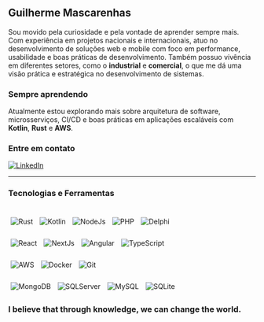 ## Guilherme Mascarenhas

Sou movido pela curiosidade e pela vontade de aprender sempre mais.  
Com experiência em projetos nacionais e internacionais, atuo no desenvolvimento de soluções web e mobile com foco em performance, usabilidade e boas práticas de desenvolvimento.
Também possuo vivência em diferentes setores, como o **industrial** e **comercial**, o que me dá uma visão prática e estratégica no desenvolvimento de sistemas.

### Sempre aprendendo

Atualmente estou explorando mais sobre arquitetura de software, microsserviços, CI/CD e boas práticas em aplicações escaláveis com **Kotlin**, **Rust** e **AWS**.

### Entre em contato

[![LinkedIn](https://img.shields.io/badge/-LinkedIn-0A66C2?style=flat&logo=linkedin&logoColor=white)](https://www.linkedin.com/in/guilherme-smascarenhas)

---

### Tecnologias e Ferramentas

<div style="display: inline_block"><br/>
  
  <img style="margin: 5px;" align='center' alt='Rust' src='https://img.shields.io/badge/-Rust-000000?style=flat&logo=rust&logoColor=white'/>
  <img style="margin: 5px;" align='center' alt='Kotlin' src='https://img.shields.io/badge/-Kotlin-7F52FF?style=flat&logo=kotlin&logoColor=white'/>
  <img style="margin: 5px;" align='center' alt='NodeJs' src='https://img.shields.io/badge/-Node.js-339933?style=flat&logo=node.js&logoColor=white'/>
  <img style="margin: 5px;" align='center' alt='PHP' src='https://img.shields.io/badge/-PHP-777BB4?style=flat&logo=php&logoColor=white'/>
  <img style="margin: 5px;" align='center' alt='Delphi' src='https://img.shields.io/badge/-Delphi-B22222?style=flat'/>
  <br/><br/>
  <img style="margin: 5px;" align='center' alt='React' src='https://img.shields.io/badge/-React-61DAFB?style=flat&logo=react&logoColor=white'/>
  <img style="margin: 5px;" align='center' alt='NextJs' src='https://img.shields.io/badge/-Next.js-000000?style=flat&logo=next.js'/>
  <img style="margin: 5px;" align='center' alt='Angular' src='https://img.shields.io/badge/-Angular-DD0031?style=flat&logo=angular&logoColor=white'/>
  <img style="margin: 5px;" align='center' alt='TypeScript' src='https://img.shields.io/badge/-TypeScript-3178C6?style=flat&logo=typescript&logoColor=white'/>
  <br/><br/>
  <img style="margin: 5px;" align='center' alt='AWS' src='https://img.shields.io/badge/-AWS-232F3E?style=flat&logo=amazon-aws'/>
  <img style="margin: 5px;" align='center' alt='Docker' src='https://img.shields.io/badge/-Docker-2496ED?style=flat&logo=docker&logoColor=white'/>
  <img style="margin: 5px;" align='center' alt='Git' src='https://img.shields.io/badge/-Git-F05032?style=flat&logo=git&logoColor=white'/>
  <br/><br/>
  <img style="margin: 5px;" align='center' alt='MongoDB' src='https://img.shields.io/badge/-MongoDB-47A248?style=flat&logo=mongodb&logoColor=white'/>
  <img style="margin: 5px;" align='center' alt='SQLServer' src='https://img.shields.io/badge/-SQL_Server-CC2927?style=flat&logo=microsoft-sql-server&logoColor=white'/>
  <img style="margin: 5px;" align='center' alt='MySQL' src='https://img.shields.io/badge/-MySQL-4479A1?style=flat&logo=mysql&logoColor=white'/>
  <img style="margin: 5px;" align='center' alt='SQLite' src='https://img.shields.io/badge/-SQLite-003B57?style=flat&logo=sqlite&logoColor=white'/>
  
</div>

### I believe that through knowledge, we can change the world.
